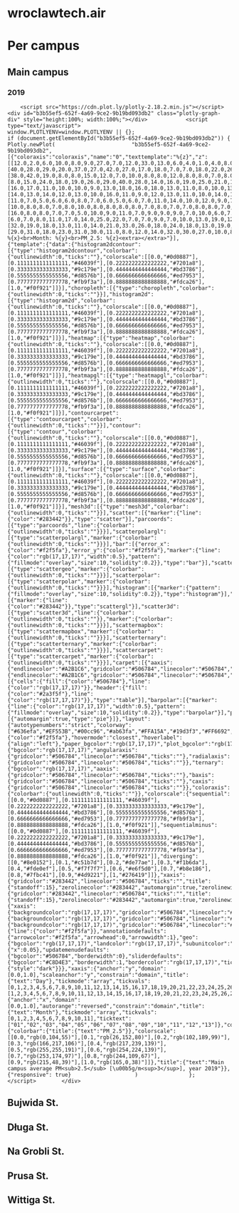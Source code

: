 # wroclawtech.air

# Per campus
## Main campus
### 2019
        <script src="https://cdn.plot.ly/plotly-2.18.2.min.js"></script>                <div id="b3b55ef5-652f-4a69-9ce2-9b19bd093db2" class="plotly-graph-div" style="height:100%; width:100%;"></div>            <script type="text/javascript">                                    window.PLOTLYENV=window.PLOTLYENV || {};                                    if (document.getElementById("b3b55ef5-652f-4a69-9ce2-9b19bd093db2")) {                    Plotly.newPlot(                        "b3b55ef5-652f-4a69-9ce2-9b19bd093db2",                        [{"coloraxis":"coloraxis","name":"0","texttemplate":"%{z}","z":[[12.0,2.0,6.0,10.0,8.0,9.0,27.0,7.0,12.0,33.0,13.0,6.0,4.0,1.0,4.0,8.0,14.0,10.0,26.0,98.0,70.0,71.0,47.0,31.0,44.0,38.0,20.0,32.0,21.0,50.0,64.0],[40.0,28.0,29.0,20.0,37.0,27.0,42.0,27.0,17.0,18.0,7.0,7.0,18.0,22.0,26.0,40.0,54.0,65.0,40.0,16.0,21.0,14.0,21.0,30.0,20.0,31.0,34.0,23.0,null,null,null],[38.0,42.0,19.0,8.0,8.0,15.0,12.0,7.0,10.0,8.0,8.0,12.0,8.0,8.0,7.0,8.0,9.0,7.0,7.0,18.0,25.0,42.0,29.0,15.0,12.0,12.0,12.0,18.0,25.0,41.0,26.0],[8.0,15.0,24.0,18.0,19.0,26.0,29.0,40.0,28.0,14.0,16.0,19.0,25.0,21.0,15.0,18.0,16.0,18.0,19.0,16.0,12.0,13.0,13.0,15.0,13.0,10.0,13.0,11.0,15.0,17.0,null],[16.0,17.0,11.0,10.0,10.0,9.0,13.0,18.0,16.0,18.0,13.0,11.0,8.0,10.0,13.0,12.0,19.0,16.0,13.0,13.0,10.0,10.0,8.0,10.0,12.0,10.0,11.0,11.0,7.0,7.0,10.0],[14.0,13.0,14.0,12.0,13.0,10.0,16.0,11.0,9.0,12.0,13.0,11.0,10.0,14.0,14.0,10.0,7.0,9.0,12.0,9.0,9.0,9.0,6.0,7.0,11.0,13.0,10.0,7.0,8.0,9.0,null],[11.0,7.0,5.0,6.0,6.0,8.0,7.0,6.0,5.0,6.0,7.0,11.0,14.0,10.0,12.0,9.0,7.0,10.0,12.0,12.0,8.0,10.0,11.0,9.0,10.0,8.0,8.0,11.0,14.0,16.0,14.0],[10.0,8.0,8.0,7.0,8.0,10.0,8.0,8.0,8.0,8.0,7.0,8.0,7.0,7.0,8.0,8.0,7.0,7.0,6.0,9.0,8.0,10.0,11.0,11.0,10.0,14.0,15.0,18.0,17.0,14.0,15.0],[16.0,8.0,8.0,7.0,7.0,5.0,10.0,9.0,11.0,7.0,9.0,9.0,9.0,7.0,10.0,6.0,7.0,5.0,6.0,8.0,10.0,13.0,12.0,30.0,33.0,9.0,12.0,8.0,6.0,5.0,null],[6.0,7.0,8.0,11.0,17.0,14.0,25.0,22.0,7.0,7.0,9.0,7.0,10.0,13.0,19.0,12.0,9.0,16.0,17.0,18.0,19.0,23.0,40.0,35.0,24.0,18.0,12.0,10.0,16.0,29.0,38.0],[32.0,19.0,18.0,13.0,11.0,14.0,21.0,33.0,26.0,18.0,24.0,18.0,13.0,19.0,21.0,16.0,19.0,16.0,20.0,33.0,28.0,22.0,26.0,26.0,46.0,40.0,25.0,12.0,6.0,10.0,null],[29.0,31.0,18.0,23.0,31.0,30.0,11.0,8.0,12.0,14.0,32.0,30.0,27.0,10.0,8.0,22.0,31.0,21.0,46.0,13.0,20.0,34.0,22.0,14.0,13.0,10.0,11.0,9.0,12.0,22.0,12.0]],"type":"heatmap","xaxis":"x","yaxis":"y","hovertemplate":"Day: %{x}<br>Month: %{y}<br>PM_2.5: %{z}<extra></extra>"}],                        {"template":{"data":{"histogram2dcontour":[{"type":"histogram2dcontour","colorbar":{"outlinewidth":0,"ticks":""},"colorscale":[[0.0,"#0d0887"],[0.1111111111111111,"#46039f"],[0.2222222222222222,"#7201a8"],[0.3333333333333333,"#9c179e"],[0.4444444444444444,"#bd3786"],[0.5555555555555556,"#d8576b"],[0.6666666666666666,"#ed7953"],[0.7777777777777778,"#fb9f3a"],[0.8888888888888888,"#fdca26"],[1.0,"#f0f921"]]}],"choropleth":[{"type":"choropleth","colorbar":{"outlinewidth":0,"ticks":""}}],"histogram2d":[{"type":"histogram2d","colorbar":{"outlinewidth":0,"ticks":""},"colorscale":[[0.0,"#0d0887"],[0.1111111111111111,"#46039f"],[0.2222222222222222,"#7201a8"],[0.3333333333333333,"#9c179e"],[0.4444444444444444,"#bd3786"],[0.5555555555555556,"#d8576b"],[0.6666666666666666,"#ed7953"],[0.7777777777777778,"#fb9f3a"],[0.8888888888888888,"#fdca26"],[1.0,"#f0f921"]]}],"heatmap":[{"type":"heatmap","colorbar":{"outlinewidth":0,"ticks":""},"colorscale":[[0.0,"#0d0887"],[0.1111111111111111,"#46039f"],[0.2222222222222222,"#7201a8"],[0.3333333333333333,"#9c179e"],[0.4444444444444444,"#bd3786"],[0.5555555555555556,"#d8576b"],[0.6666666666666666,"#ed7953"],[0.7777777777777778,"#fb9f3a"],[0.8888888888888888,"#fdca26"],[1.0,"#f0f921"]]}],"heatmapgl":[{"type":"heatmapgl","colorbar":{"outlinewidth":0,"ticks":""},"colorscale":[[0.0,"#0d0887"],[0.1111111111111111,"#46039f"],[0.2222222222222222,"#7201a8"],[0.3333333333333333,"#9c179e"],[0.4444444444444444,"#bd3786"],[0.5555555555555556,"#d8576b"],[0.6666666666666666,"#ed7953"],[0.7777777777777778,"#fb9f3a"],[0.8888888888888888,"#fdca26"],[1.0,"#f0f921"]]}],"contourcarpet":[{"type":"contourcarpet","colorbar":{"outlinewidth":0,"ticks":""}}],"contour":[{"type":"contour","colorbar":{"outlinewidth":0,"ticks":""},"colorscale":[[0.0,"#0d0887"],[0.1111111111111111,"#46039f"],[0.2222222222222222,"#7201a8"],[0.3333333333333333,"#9c179e"],[0.4444444444444444,"#bd3786"],[0.5555555555555556,"#d8576b"],[0.6666666666666666,"#ed7953"],[0.7777777777777778,"#fb9f3a"],[0.8888888888888888,"#fdca26"],[1.0,"#f0f921"]]}],"surface":[{"type":"surface","colorbar":{"outlinewidth":0,"ticks":""},"colorscale":[[0.0,"#0d0887"],[0.1111111111111111,"#46039f"],[0.2222222222222222,"#7201a8"],[0.3333333333333333,"#9c179e"],[0.4444444444444444,"#bd3786"],[0.5555555555555556,"#d8576b"],[0.6666666666666666,"#ed7953"],[0.7777777777777778,"#fb9f3a"],[0.8888888888888888,"#fdca26"],[1.0,"#f0f921"]]}],"mesh3d":[{"type":"mesh3d","colorbar":{"outlinewidth":0,"ticks":""}}],"scatter":[{"marker":{"line":{"color":"#283442"}},"type":"scatter"}],"parcoords":[{"type":"parcoords","line":{"colorbar":{"outlinewidth":0,"ticks":""}}}],"scatterpolargl":[{"type":"scatterpolargl","marker":{"colorbar":{"outlinewidth":0,"ticks":""}}}],"bar":[{"error_x":{"color":"#f2f5fa"},"error_y":{"color":"#f2f5fa"},"marker":{"line":{"color":"rgb(17,17,17)","width":0.5},"pattern":{"fillmode":"overlay","size":10,"solidity":0.2}},"type":"bar"}],"scattergeo":[{"type":"scattergeo","marker":{"colorbar":{"outlinewidth":0,"ticks":""}}}],"scatterpolar":[{"type":"scatterpolar","marker":{"colorbar":{"outlinewidth":0,"ticks":""}}}],"histogram":[{"marker":{"pattern":{"fillmode":"overlay","size":10,"solidity":0.2}},"type":"histogram"}],"scattergl":[{"marker":{"line":{"color":"#283442"}},"type":"scattergl"}],"scatter3d":[{"type":"scatter3d","line":{"colorbar":{"outlinewidth":0,"ticks":""}},"marker":{"colorbar":{"outlinewidth":0,"ticks":""}}}],"scattermapbox":[{"type":"scattermapbox","marker":{"colorbar":{"outlinewidth":0,"ticks":""}}}],"scatterternary":[{"type":"scatterternary","marker":{"colorbar":{"outlinewidth":0,"ticks":""}}}],"scattercarpet":[{"type":"scattercarpet","marker":{"colorbar":{"outlinewidth":0,"ticks":""}}}],"carpet":[{"aaxis":{"endlinecolor":"#A2B1C6","gridcolor":"#506784","linecolor":"#506784","minorgridcolor":"#506784","startlinecolor":"#A2B1C6"},"baxis":{"endlinecolor":"#A2B1C6","gridcolor":"#506784","linecolor":"#506784","minorgridcolor":"#506784","startlinecolor":"#A2B1C6"},"type":"carpet"}],"table":[{"cells":{"fill":{"color":"#506784"},"line":{"color":"rgb(17,17,17)"}},"header":{"fill":{"color":"#2a3f5f"},"line":{"color":"rgb(17,17,17)"}},"type":"table"}],"barpolar":[{"marker":{"line":{"color":"rgb(17,17,17)","width":0.5},"pattern":{"fillmode":"overlay","size":10,"solidity":0.2}},"type":"barpolar"}],"pie":[{"automargin":true,"type":"pie"}]},"layout":{"autotypenumbers":"strict","colorway":["#636efa","#EF553B","#00cc96","#ab63fa","#FFA15A","#19d3f3","#FF6692","#B6E880","#FF97FF","#FECB52"],"font":{"color":"#f2f5fa"},"hovermode":"closest","hoverlabel":{"align":"left"},"paper_bgcolor":"rgb(17,17,17)","plot_bgcolor":"rgb(17,17,17)","polar":{"bgcolor":"rgb(17,17,17)","angularaxis":{"gridcolor":"#506784","linecolor":"#506784","ticks":""},"radialaxis":{"gridcolor":"#506784","linecolor":"#506784","ticks":""}},"ternary":{"bgcolor":"rgb(17,17,17)","aaxis":{"gridcolor":"#506784","linecolor":"#506784","ticks":""},"baxis":{"gridcolor":"#506784","linecolor":"#506784","ticks":""},"caxis":{"gridcolor":"#506784","linecolor":"#506784","ticks":""}},"coloraxis":{"colorbar":{"outlinewidth":0,"ticks":""}},"colorscale":{"sequential":[[0.0,"#0d0887"],[0.1111111111111111,"#46039f"],[0.2222222222222222,"#7201a8"],[0.3333333333333333,"#9c179e"],[0.4444444444444444,"#bd3786"],[0.5555555555555556,"#d8576b"],[0.6666666666666666,"#ed7953"],[0.7777777777777778,"#fb9f3a"],[0.8888888888888888,"#fdca26"],[1.0,"#f0f921"]],"sequentialminus":[[0.0,"#0d0887"],[0.1111111111111111,"#46039f"],[0.2222222222222222,"#7201a8"],[0.3333333333333333,"#9c179e"],[0.4444444444444444,"#bd3786"],[0.5555555555555556,"#d8576b"],[0.6666666666666666,"#ed7953"],[0.7777777777777778,"#fb9f3a"],[0.8888888888888888,"#fdca26"],[1.0,"#f0f921"]],"diverging":[[0,"#8e0152"],[0.1,"#c51b7d"],[0.2,"#de77ae"],[0.3,"#f1b6da"],[0.4,"#fde0ef"],[0.5,"#f7f7f7"],[0.6,"#e6f5d0"],[0.7,"#b8e186"],[0.8,"#7fbc41"],[0.9,"#4d9221"],[1,"#276419"]]},"xaxis":{"gridcolor":"#283442","linecolor":"#506784","ticks":"","title":{"standoff":15},"zerolinecolor":"#283442","automargin":true,"zerolinewidth":2},"yaxis":{"gridcolor":"#283442","linecolor":"#506784","ticks":"","title":{"standoff":15},"zerolinecolor":"#283442","automargin":true,"zerolinewidth":2},"scene":{"xaxis":{"backgroundcolor":"rgb(17,17,17)","gridcolor":"#506784","linecolor":"#506784","showbackground":true,"ticks":"","zerolinecolor":"#C8D4E3","gridwidth":2},"yaxis":{"backgroundcolor":"rgb(17,17,17)","gridcolor":"#506784","linecolor":"#506784","showbackground":true,"ticks":"","zerolinecolor":"#C8D4E3","gridwidth":2},"zaxis":{"backgroundcolor":"rgb(17,17,17)","gridcolor":"#506784","linecolor":"#506784","showbackground":true,"ticks":"","zerolinecolor":"#C8D4E3","gridwidth":2}},"shapedefaults":{"line":{"color":"#f2f5fa"}},"annotationdefaults":{"arrowcolor":"#f2f5fa","arrowhead":0,"arrowwidth":1},"geo":{"bgcolor":"rgb(17,17,17)","landcolor":"rgb(17,17,17)","subunitcolor":"#506784","showland":true,"showlakes":true,"lakecolor":"rgb(17,17,17)"},"title":{"x":0.05},"updatemenudefaults":{"bgcolor":"#506784","borderwidth":0},"sliderdefaults":{"bgcolor":"#C8D4E3","borderwidth":1,"bordercolor":"rgb(17,17,17)","tickwidth":0},"mapbox":{"style":"dark"}}},"xaxis":{"anchor":"y","domain":[0.0,1.0],"scaleanchor":"y","constrain":"domain","title":{"text":"Day"},"tickmode":"array","tickvals":[0,1,2,3,4,5,6,7,8,9,10,11,12,13,14,15,16,17,18,19,20,21,22,23,24,25,26,27,28,29,30],"ticktext":[1,2,3,4,5,6,7,8,9,10,11,12,13,14,15,16,17,18,19,20,21,22,23,24,25,26,27,28,29,30,31,32]},"yaxis":{"anchor":"x","domain":[0.0,1.0],"autorange":"reversed","constrain":"domain","title":{"text":"Month"},"tickmode":"array","tickvals":[0,1,2,3,4,5,6,7,8,9,10,11],"ticktext":["01","02","03","04","05","06","07","08","09","10","11","12","13"]},"coloraxis":{"colorbar":{"title":{"text":"PM_2.5"}},"colorscale":[[0.0,"rgb(0,104,55)"],[0.1,"rgb(26,152,80)"],[0.2,"rgb(102,189,99)"],[0.3,"rgb(166,217,106)"],[0.4,"rgb(217,239,139)"],[0.5,"rgb(255,255,191)"],[0.6,"rgb(254,224,139)"],[0.7,"rgb(253,174,97)"],[0.8,"rgb(244,109,67)"],[0.9,"rgb(215,48,39)"],[1.0,"rgb(165,0,38)"]]},"title":{"text":"Main campus average PM<sub>2.5</sub> [\u00b5g/m<sup>3</sup>], year 2019"}},                        {"responsive": true}                    )                };                            </script>        </div>
        
## Bujwida St.
## Długa St.
## Na Grobli St.
## Prusa St.
## Wittiga St.

